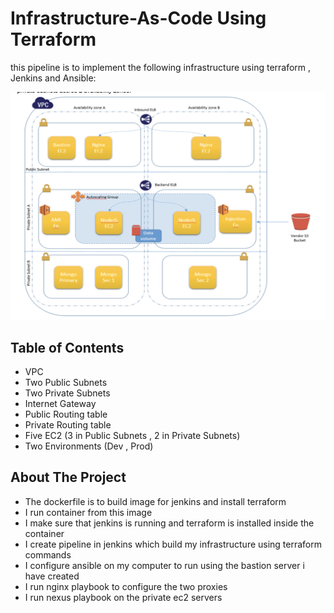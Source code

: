 # Infrastructure-As-Code Using Terraform

this pipeline is to implement the following infrastructure using terraform , Jenkins and Ansible:

![alt text](https://github.com/shimaa829/Terraform/blob/master/architecture.png)

<!-- TABLE OF CONTENTS -->
## Table of Contents

* VPC
* Two Public Subnets
* Two Private Subnets
* Internet Gateway
* Public Routing table
* Private Routing table
* Five EC2 (3 in Public Subnets , 2 in Private Subnets)
* Two Environments (Dev , Prod)

<!-- ABOUT THE PROJECT -->
## About The Project

* The dockerfile is to build image for jenkins and install terraform
* I run container from this image
* I make sure that jenkins is running and terraform is installed inside the container
* I create pipeline in jenkins which build my infrastructure using terraform commands
* I configure ansible on my computer to run using the bastion server i have created
* I run nginx playbook to configure the two proxies
* I run nexus playbook on the private ec2 servers
